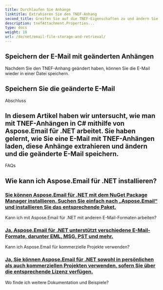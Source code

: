 ```yaml
---
title: Durchlaufen Sie Anhänge
linktitle: Extrahieren Sie den TNEF-Anhang
second_title: Greifen Sie auf die TNEF-Eigenschaften zu und ändern Sie sie bei Bedarf
description: tnefAttachment.Properties...
type: docs
weight: 18
url: /de/net/email-file-storage-and-retrieval/
---
```


## Speichern der E-Mail mit geänderten Anhängen

Nachdem Sie den TNEF-Anhang geändert haben, können Sie die E-Mail wieder in einer Datei speichern.

##  Speichern Sie die geänderte E-Mail

Abschluss

## In diesem Artikel haben wir untersucht, wie man mit TNEF-Anhängen in C# mithilfe von Aspose.Email für .NET arbeitet. Sie haben gelernt, wie Sie eine E-Mail mit TNEF-Anhängen laden, diese Anhänge extrahieren und ändern und die geänderte E-Mail speichern.

FAQs

## Wie kann ich Aspose.Email für .NET installieren?
### [Sie können Aspose.Email für .NET mit dem NuGet Package Manager installieren. Suchen Sie einfach nach „Aspose.Email“ und installieren Sie das entsprechende Paket.](./reading-all-messages-from-zimbra-tgz-storage-with-csharp/)
Kann ich mit Aspose.Email für .NET mit anderen E-Mail-Formaten arbeiten?
### [Ja, Aspose.Email für .NET unterstützt verschiedene E-Mail-Formate, darunter EML, MSG, PST und mehr.](./reading-messages-from-nsf-storage-using-csharp/)
Kann ich Aspose.Email für kommerzielle Projekte verwenden?
### [Ja, Sie können Aspose.Email für .NET sowohl in persönlichen als auch kommerziellen Projekten verwenden, sofern Sie über die entsprechende Lizenz verfügen.](./saving-messages-from-zimbra-tgz-storage-with-csharp/)
Wo finde ich weitere Dokumentation und Beispiele?